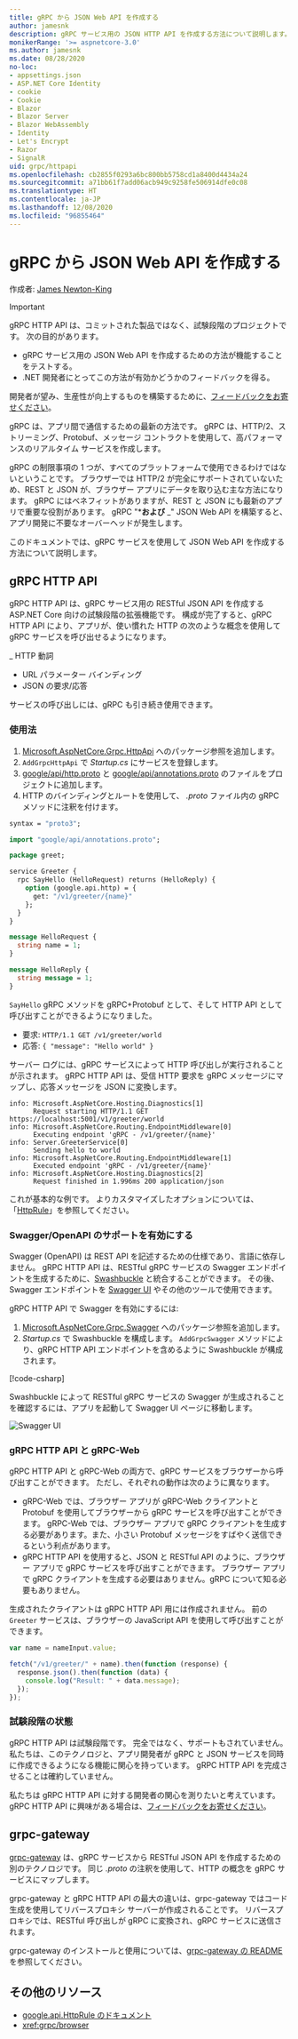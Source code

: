 ```yaml
---
title: gRPC から JSON Web API を作成する
author: jamesnk
description: gRPC サービス用の JSON HTTP API を作成する方法について説明します。
monikerRange: '>= aspnetcore-3.0'
ms.author: jamesnk
ms.date: 08/28/2020
no-loc:
- appsettings.json
- ASP.NET Core Identity
- cookie
- Cookie
- Blazor
- Blazor Server
- Blazor WebAssembly
- Identity
- Let's Encrypt
- Razor
- SignalR
uid: grpc/httpapi
ms.openlocfilehash: cb2855f0293a6bc800bb5758cd1a8400d4434a24
ms.sourcegitcommit: a71bb61f7add06acb949c9258fe506914dfe0c08
ms.translationtype: HT
ms.contentlocale: ja-JP
ms.lasthandoff: 12/08/2020
ms.locfileid: "96855464"
---
```

# <a name="create-json-web-apis-from-grpc"></a>gRPC から JSON Web API を作成する

作成者: [James Newton-King](https://twitter.com/jamesnk)

> [!IMPORTANT]
> gRPC HTTP API は、コミットされた製品ではなく、試験段階のプロジェクトです。 次の目的があります。
>
> * gRPC サービス用の JSON Web API を作成するための方法が機能することをテストする。
> * .NET 開発者にとってこの方法が有効かどうかのフィードバックを得る。
>
> 開発者が望み、生産性が向上するものを構築するために、[フィードバックをお寄せください](https://github.com/grpc/grpc-dotnet/issues/167)。

gRPC は、アプリ間で通信するための最新の方法です。 gRPC は、HTTP/2、ストリーミング、Protobuf、メッセージ コントラクトを使用して、高パフォーマンスのリアルタイム サービスを作成します。

gRPC の制限事項の 1 つが、すべてのプラットフォームで使用できるわけではないということです。 ブラウザーでは HTTP/2 が完全にサポートされていないため、REST と JSON が、ブラウザー アプリにデータを取り込む主な方法になります。 gRPC にはベネフィットがありますが、REST と JSON にも最新のアプリで重要な役割があります。 gRPC "***および** _" JSON Web API を構築すると、アプリ開発に不要なオーバーヘッドが発生します。

このドキュメントでは、gRPC サービスを使用して JSON Web API を作成する方法について説明します。

## <a name="grpc-http-api"></a>gRPC HTTP API

gRPC HTTP API は、gRPC サービス用の RESTful JSON API を作成する ASP.NET Core 向けの試験段階の拡張機能です。 構成が完了すると、gRPC HTTP API により、アプリが、使い慣れた HTTP の次のような概念を使用して gRPC サービスを呼び出せるようになります。

_ HTTP 動詞
* URL パラメーター バインディング
* JSON の要求/応答

サービスの呼び出しには、gRPC も引き続き使用できます。

### <a name="usage"></a>使用法

1. [Microsoft.AspNetCore.Grpc.HttpApi](https://www.nuget.org/packages/Microsoft.AspNetCore.Grpc.HttpApi) へのパッケージ参照を追加します。
1. `AddGrpcHttpApi` で *Startup.cs* にサービスを登録します。
1. [google/api/http.proto](https://github.com/aspnet/AspLabs/blob/c1e59cacf7b9606650d6ec38e54fa3a82377f360/src/GrpcHttpApi/sample/Proto/google/api/http.proto) と [google/api/annotations.proto](https://github.com/aspnet/AspLabs/blob/c1e59cacf7b9606650d6ec38e54fa3a82377f360/src/GrpcHttpApi/sample/Proto/google/api/annotations.proto) のファイルをプロジェクトに追加します。
1. HTTP のバインディングとルートを使用して、 *.proto* ファイル内の gRPC メソッドに注釈を付けます。

```protobuf
syntax = "proto3";

import "google/api/annotations.proto";

package greet;

service Greeter {
  rpc SayHello (HelloRequest) returns (HelloReply) {
    option (google.api.http) = {
      get: "/v1/greeter/{name}"
    };
  }
}

message HelloRequest {
  string name = 1;
}

message HelloReply {
  string message = 1;
}
```

`SayHello` gRPC メソッドを gRPC+Protobuf として、そして HTTP API として呼び出すことができるようになりました。

* 要求: `HTTP/1.1 GET /v1/greeter/world`
* 応答: `{ "message": "Hello world" }`

サーバー ログには、gRPC サービスによって HTTP 呼び出しが実行されることが示されます。 gRPC HTTP API は、受信 HTTP 要求を gRPC メッセージにマップし、応答メッセージを JSON に変換します。

```
info: Microsoft.AspNetCore.Hosting.Diagnostics[1]
      Request starting HTTP/1.1 GET https://localhost:5001/v1/greeter/world
info: Microsoft.AspNetCore.Routing.EndpointMiddleware[0]
      Executing endpoint 'gRPC - /v1/greeter/{name}'
info: Server.GreeterService[0]
      Sending hello to world
info: Microsoft.AspNetCore.Routing.EndpointMiddleware[1]
      Executed endpoint 'gRPC - /v1/greeter/{name}'
info: Microsoft.AspNetCore.Hosting.Diagnostics[2]
      Request finished in 1.996ms 200 application/json
```

これが基本的な例です。 よりカスタマイズしたオプションについては、「[HttpRule](https://cloud.google.com/service-infrastructure/docs/service-management/reference/rpc/google.api#google.api.HttpRule)」を参照してください。

### <a name="enable-swaggeropenapi-support"></a>Swagger/OpenAPI のサポートを有効にする

Swagger (OpenAPI) は REST API を記述するための仕様であり、言語に依存しません。 gRPC HTTP API は、RESTful gRPC サービスの Swagger エンドポイントを生成するために、[Swashbuckle](https://github.com/domaindrivendev/Swashbuckle.AspNetCore) と統合することができます。 その後、Swagger エンドポイントを [Swagger UI](https://swagger.io/swagger-ui/) やその他のツールで使用できます。

gRPC HTTP API で Swagger を有効にするには:

1. [Microsoft.AspNetCore.Grpc.Swagger](https://www.nuget.org/packages/Microsoft.AspNetCore.Grpc.Swagger) へのパッケージ参照を追加します。
2. *Startup.cs* で Swashbuckle を構成します。 `AddGrpcSwagger` メソッドにより、gRPC HTTP API エンドポイントを含めるように Swashbuckle が構成されます。

[!code-csharp[](~/grpc/httpapi/Startup.cs?name=snippet_1&highlight=6-10,15-19)]

Swashbuckle によって RESTful gRPC サービスの Swagger が生成されることを確認するには、アプリを起動して Swagger UI ページに移動します。

![Swagger UI](~/grpc/httpapi/static/swaggerui.png)

### <a name="grpc-http-api-vs-grpc-web"></a>gRPC HTTP API と gRPC-Web

gRPC HTTP API と gRPC-Web の両方で、gRPC サービスをブラウザーから呼び出すことができます。 ただし、それぞれの動作は次のように異なります。

* gRPC-Web では、ブラウザー アプリが gRPC-Web クライアントと Protobuf を使用してブラウザーから gRPC サービスを呼び出すことができます。 gRPC-Web では、ブラウザー アプリで gRPC クライアントを生成する必要があります。また、小さい Protobuf メッセージをすばやく送信できるという利点があります。
* gRPC HTTP API を使用すると、JSON と RESTful API のように、ブラウザー アプリで gRPC サービスを呼び出すことができます。 ブラウザー アプリで gRPC クライアントを生成する必要はありません。gRPC について知る必要もありません。

生成されたクライアントは gRPC HTTP API 用には作成されません。 前の `Greeter` サービスは、ブラウザーの JavaScript API を使用して呼び出すことができます。

```javascript
var name = nameInput.value;

fetch("/v1/greeter/" + name).then(function (response) {
  response.json().then(function (data) {
    console.log("Result: " + data.message);
  });
});
```

### <a name="experimental-status"></a>試験段階の状態

gRPC HTTP API は試験段階です。 完全ではなく、サポートもされていません。 私たちは、このテクノロジと、アプリ開発者が gRPC と JSON サービスを同時に作成できるようになる機能に関心を持っています。 gRPC HTTP API を完成させることは確約していません。

私たちは gRPC HTTP API に対する開発者の関心を測りたいと考えています。 gRPC HTTP API に興味がある場合は、[フィードバックをお寄せください](https://github.com/grpc/grpc-dotnet/issues/167)。

## <a name="grpc-gateway"></a>grpc-gateway

[grpc-gateway](https://grpc-ecosystem.github.io/grpc-gateway/) は、gRPC サービスから RESTful JSON API を作成するための別のテクノロジです。 同じ *.proto* の注釈を使用して、HTTP の概念を gRPC サービスにマップします。

grpc-gateway と gRPC HTTP API の最大の違いは、grpc-gateway ではコード生成を使用してリバースプロキシ サーバーが作成されることです。 リバースプロキシでは、RESTful 呼び出しが gRPC に変換され、gRPC サービスに送信されます。

grpc-gateway のインストールと使用については、[grpc-gateway の README](https://github.com/grpc-ecosystem/grpc-gateway/#grpc-gateway) を参照してください。

## <a name="additional-resources"></a>その他のリソース

* [google.api.HttpRule のドキュメント](https://cloud.google.com/service-infrastructure/docs/service-management/reference/rpc/google.api#google.api.HttpRule)
* <xref:grpc/browser>
